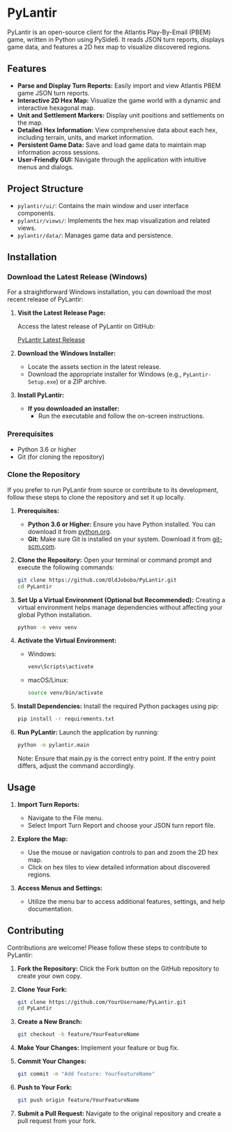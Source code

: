 # PyLantir

PyLantir is an open-source client for the Atlantis Play-By-Email (PBEM) game, written in Python using PySide6. It reads JSON turn reports, displays game data, and features a 2D hex map to visualize discovered regions.

## Features

- **Parse and Display Turn Reports:** Easily import and view Atlantis PBEM game JSON turn reports.
- **Interactive 2D Hex Map:** Visualize the game world with a dynamic and interactive hexagonal map.
- **Unit and Settlement Markers:** Display unit positions and settlements on the map.
- **Detailed Hex Information:** View comprehensive data about each hex, including terrain, units, and market information.
- **Persistent Game Data:** Save and load game data to maintain map information across sessions.
- **User-Friendly GUI:** Navigate through the application with intuitive menus and dialogs.

## Project Structure

- `pylantir/ui/`: Contains the main window and user interface components.
- `pylantir/views/`: Implements the hex map visualization and related views.
- `pylantir/data/`: Manages game data and persistence.

## Installation

### Download the Latest Release (Windows)

For a straightforward Windows installation, you can download the most recent release of PyLantir:

1. **Visit the Latest Release Page:**
   
   Access the latest release of PyLantir on GitHub:
   
   [PyLantir Latest Release](https://github.com/OldJobobo/PyLantir/releases/latest)

2. **Download the Windows Installer:**
   
   - Locate the assets section in the latest release.
   - Download the appropriate installer for Windows (e.g., `PyLantir-Setup.exe`) or a ZIP archive.

3. **Install PyLantir:**
   
   - **If you downloaded an installer:**
     - Run the executable and follow the on-screen instructions.

### Prerequisites

- Python 3.6 or higher
- Git (for cloning the repository)

### Clone the Repository

If you prefer to run PyLantir from source or contribute to its development, follow these steps to clone the repository and set it up locally.

1. **Prerequisites:**
   - **Python 3.6 or Higher:** Ensure you have Python installed. You can download it from [python.org](https://www.python.org/downloads/).
   - **Git:** Make sure Git is installed on your system. Download it from [git-scm.com](https://git-scm.com/downloads).

2. **Clone the Repository:**
   Open your terminal or command prompt and execute the following commands:
   ```bash
   git clone https://github.com/OldJobobo/PyLantir.git
   cd PyLantir
   ```

3. **Set Up a Virtual Environment (Optional but Recommended):**
   Creating a virtual environment helps manage dependencies without affecting your global Python installation.
   ```bash
   python -m venv venv
   ```

4. **Activate the Virtual Environment:**
   - Windows:
     ```bash
     venv\Scripts\activate
     ```
   - macOS/Linux:
     ```bash
     source venv/bin/activate
     ```

5. **Install Dependencies:**
   Install the required Python packages using pip:
   ```bash
   pip install -r requirements.txt
   ```

6. **Run PyLantir:**
   Launch the application by running:
   ```bash
   python -m pylantir.main
   ```
   Note: Ensure that main.py is the correct entry point. If the entry point differs, adjust the command accordingly.

## Usage

1. **Import Turn Reports:**
   - Navigate to the File menu.
   - Select Import Turn Report and choose your JSON turn report file.

2. **Explore the Map:**
   - Use the mouse or navigation controls to pan and zoom the 2D hex map.
   - Click on hex tiles to view detailed information about discovered regions.

3. **Access Menus and Settings:**
   - Utilize the menu bar to access additional features, settings, and help documentation.

## Contributing

Contributions are welcome! Please follow these steps to contribute to PyLantir:

1. **Fork the Repository:**
   Click the Fork button on the GitHub repository to create your own copy.

2. **Clone Your Fork:**
   ```bash
   git clone https://github.com/YourUsername/PyLantir.git
   cd PyLantir
   ```

3. **Create a New Branch:**
   ```bash
   git checkout -b feature/YourFeatureName
   ```

4. **Make Your Changes:**
   Implement your feature or bug fix.

5. **Commit Your Changes:**
   ```bash
   git commit -m "Add feature: YourFeatureName"
   ```

6. **Push to Your Fork:**
   ```bash
   git push origin feature/YourFeatureName
   ```

7. **Submit a Pull Request:**
   Navigate to the original repository and create a pull request from your fork.